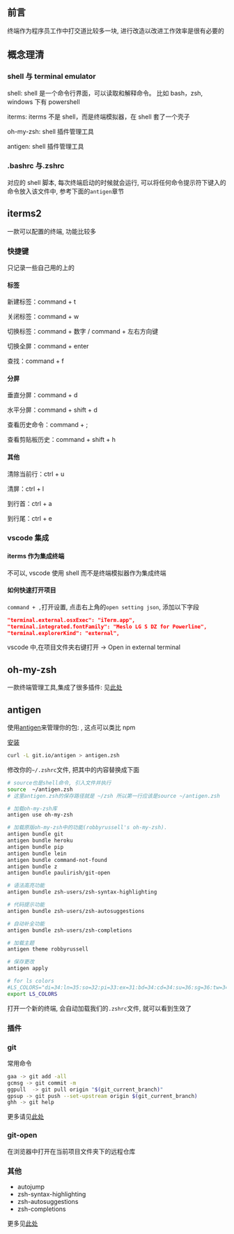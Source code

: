 ## 前言

终端作为程序员工作中打交道比较多一块, 进行改造以改进工作效率是很有必要的

## 概念理清

### shell 与 terminal emulator

shell: shell 是一个命令行界面，可以读取和解释命令。 比如 bash，zsh, windows 下有 powershell

iterms: iterms 不是 shell，而是终端模拟器，在 shell 套了一个壳子

oh-my-zsh: shell 插件管理工具

antigen: shell 插件管理工具

### .bashrc 与.zshrc

对应的 shell 脚本, 每次终端启动的时候就会运行, 可以将任何命令提示符下键入的命令放入该文件中, 参考下面的`antigen`章节

## iterms2

一款可以配置的终端, 功能比较多

### 快捷键

只记录一些自己用的上的

#### 标签

新建标签：command + t

关闭标签：command + w

切换标签：command + 数字 / command + 左右方向键

切换全屏：command + enter

查找：command + f

#### 分屏

垂直分屏：command + d

水平分屏：command + shift + d

查看历史命令：command + ;

查看剪贴板历史：command + shift + h

#### 其他

清除当前行：ctrl + u

清屏：ctrl + l

到行首：ctrl + a

到行尾：ctrl + e

### vscode 集成

#### iterms 作为集成终端

不可以, vscode 使用 shell 而不是终端模拟器作为集成终端

#### 如何快速打开项目

`command + ,`打开设置, 点击右上角的`open setting json`, 添加以下字段

```json
"terminal.external.osxExec": "iTerm.app",
"terminal.integrated.fontFamily": "Meslo LG S DZ for Powerline",
"terminal.explorerKind": "external",
```

vscode 中,在项目文件夹右键打开 -> Open in external terminal

## oh-my-zsh

一款终端管理工具,集成了很多插件: 见[此处](https://github.com/ohmyzsh/ohmyzsh/wiki)

## antigen

使用[antigen](https://github.com/zsh-users/antigen)来管理你的包: , 这点可以类比 npm

[安装](https://github.com/zsh-users/antigen/wiki/Installation)

```bash
curl -L git.io/antigen > antigen.zsh
```

修改你的`~/.zshrc`文件, 把其中的内容替换成下面

```bash
# source也是shell命令, 引入文件并执行
source  ~/antigen.zsh
# 这里antigen.zsh的保存路径就是 ~/zsh 所以第一行应该是source ~/antigen.zsh

# 加载oh-my-zsh库
antigen use oh-my-zsh

# 加载原版oh-my-zsh中的功能(robbyrussell's oh-my-zsh).
antigen bundle git
antigen bundle heroku
antigen bundle pip
antigen bundle lein
antigen bundle command-not-found
antigen bundle z
antigen bundle paulirish/git-open

# 语法高亮功能
antigen bundle zsh-users/zsh-syntax-highlighting

# 代码提示功能
antigen bundle zsh-users/zsh-autosuggestions

# 自动补全功能
antigen bundle zsh-users/zsh-completions

# 加载主题
antigen theme robbyrussell

# 保存更改
antigen apply

# for ls colors
#LS_COLORS="di=34:ln=35:so=32:pi=33:ex=31:bd=34:cd=34:su=36:sg=36:tw=34:ow=34"
export LS_COLORS
```

打开一个新的终端, 会自动加载我们的`.zshrc`文件, 就可以看到生效了

### 插件

### git

常用命令

```bash
gaa -> git add -all
gcmsg -> git commit -m
ggpull  -> git pull origin "$(git_current_branch)"
gpsup -> git push --set-upstream origin $(git_current_branch)
ghh -> git help

```

更多请见[此处](https://github.com/ohmyzsh/ohmyzsh/tree/master/plugins/git)

### git-open

在浏览器中打开在当前项目文件夹下的远程仓库

### 其他

- autojump
- zsh-syntax-highlighting
- zsh-autosuggestions
- zsh-completions

更多见[此处](https://github.com/ohmyzsh/ohmyzsh/tree/master/plugins/git)
